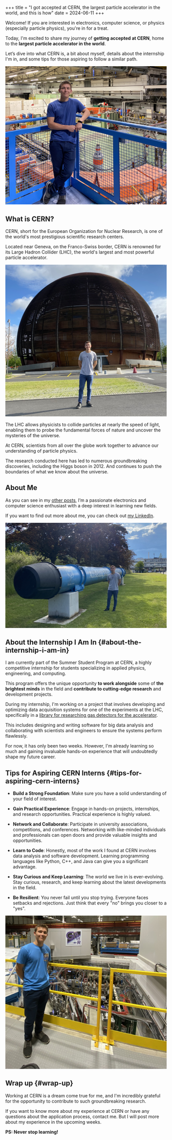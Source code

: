 +++
title = "I got accepted at CERN, the largest particle accelerator in the world, and this is how"
date = 2024-06-11
+++

Welcome! If you are interested in electronics, computer science, or physics (especially particle physics), you're in for a treat.

Today, I'm excited to share my journey of **getting accepted at CERN**, home to the **largest particle accelerator in the world**.

Let’s dive into what CERN is, a bit about myself, details about the internship I'm in, and some tips for those aspiring to follow a similar path.

![LEIR, the Low Energy Ion Ring at CERN](leir.jpg "LEIR, the Low Energy Ion Ring at CERN")

## What is CERN?

CERN, short for the European Organization for Nuclear Research, is one of the world's most prestigious scientific research centers.

Located near Geneva, on the Franco-Swiss border, CERN is renowned for its Large Hadron Collider (LHC), the world's largest and most powerful particle accelerator.

![CERN Globe of Science and Innovation](globe.jpg "CERN Globe of Science and Innovation")

The LHC allows physicists to collide particles at nearly the speed of light, enabling them to probe the fundamental forces of nature and uncover the mysteries of the universe.

At CERN, scientists from all over the globe work together to advance our understanding of particle physics.

The research conducted here has led to numerous groundbreaking discoveries, including the Higgs boson in 2012. And continues to push the boundaries of what we know about the universe.


## About Me

As you can see in my [other posts](https://andresnav.com/posts), I’m a passionate electronics and computer science enthusiast with a deep interest in learning new fields.

If you want to find out more about me, you can check out [my LinkedIn](https://www.linkedin.com/in/andresnav).

![CERN beamline](tunnel.jpg "CERN Beamline")

## About the Internship I Am In {#about-the-internship-i-am-in}

I am currently part of the Summer Student Program at CERN, a highly competitive internship for students specializing in applied physics, engineering, and computing.

This program offers the unique opportunity **to work alongside** some of **the brightest minds** in the field and **contribute to cutting-edge research** and development projects.

During my internship, I'm working on a project that involves developing and optimizing data acquisition systems for one of the experiments at the LHC, specifically in a [library for researching gas detectors for the accelerator](https://gitlab.cern.ch/gasteam/olefin/).

This includes designing and writing software for big data analysis and collaborating with scientists and engineers to ensure the systems perform flawlessly.

For now, it has only been two weeks. However, I'm already learning so much and gaining invaluable hands-on experience that will undoubtedly shape my future career.


## Tips for Aspiring CERN Interns {#tips-for-aspiring-cern-interns}

-   **Build a Strong Foundation**: Make sure you have a solid understanding of your field of interest.

-   **Gain Practical Experience**: Engage in hands-on projects, internships, and research opportunities. Practical experience is highly valued.

-   **Network and Collaborate**: Participate in university associations, competitions, and conferences. Networking with like-minded individuals and professionals can open doors and provide valuable insights and opportunities.

-   **Learn to Code**: Honestly, most of the work I found at CERN involves data analysis and software development. Learning programming languages like Python, C++, and Java can give you a significant advantage.

-   **Stay Curious and Keep Learning**: The world we live in is ever-evolving. Stay curious, research, and keep learning about the latest developments in the field.

-   **Be Resilient**: You never fail until you stop trying. Everyone faces setbacks and rejections. Just think that every "no" brings you closer to a "yes".

![Antimatter Factory at CERN](antimatter_factory.jpg "Antimatter Factory at CERN")

## Wrap up {#wrap-up}

Working at CERN is a dream come true for me, and I'm incredibly grateful for the opportunity to contribute to such groundbreaking research.

If you want to know more about my experience at CERN or have any questions about the application process, contact me. But I will post more about my experience in the upcoming weeks.

**PS: Never stop learning!**
